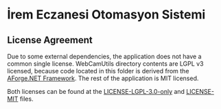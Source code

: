 İrem Eczanesi Otomasyon Sistemi
=========================

License Agreement
------------------

Due to some external dependencies, the application does not have a common
single license. WebCamUtils directory contents are LGPL v3 licensed, because
code located in this folder is derived from the [AForge.NET Framework](http://www.aforgenet.com/framework/). 
The rest of the application is MIT licensed.

Both licenses can be found at the [LICENSE-LGPL-3.0-only](./LICENSE-LGPL-3.0-only) and [LICENSE-MIT](./LICENSE-MIT) files.
